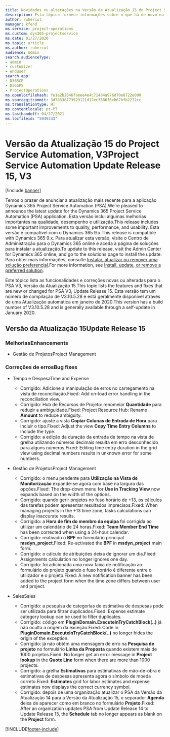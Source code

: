 ```yaml
---
title: Novidades ou alterações na Versão da Atualização 15 do Project Service Automation, V3
description: Esta tópico fornece informações sobre o que há de novo na Versão da Atualização 15 do Project Service Automation, V3.
author: ruhercul
manager: kfend
ms.service: project-operations
ms.custom: dyn365-projectservice
ms.date: 01/27/2020
ms.topic: article
ms.author: ruhercul
audience: Admin
search.audienceType:
- admin
- customizer
- enduser
search.app:
- D365CE
- D365PS
- ProjectOperations
ms.openlocfilehash: fe1e2b2046faeee4e4c71484a976d70e8722e090
ms.sourcegitcommit: 3d78338773929121d17ec3386f6cb67bfb2272cc
ms.translationtype: HT
ms.contentlocale: pt-PT
ms.lasthandoff: 04/27/2021
ms.locfileid: "5949333"
---
```

# <a name="project-service-automation-update-release-15-v3"></a><span data-ttu-id="84b1b-103">Versão da Atualização 15 do Project Service Automation, V3</span><span class="sxs-lookup"><span data-stu-id="84b1b-103">Project Service Automation Update Release 15, V3</span></span>

[!include [banner](../includes/psa-now-project-operations.md)]

<span data-ttu-id="84b1b-104">Temos o prazer de anunciar a atualização mais recente para a aplicação Dynamics 365 Project Service Automation (PSA).</span><span class="sxs-lookup"><span data-stu-id="84b1b-104">We’re pleased to announce the latest update for the Dynamics 365 Project Service Automation (PSA) application.</span></span> <span data-ttu-id="84b1b-105">Esta versão inclui algumas melhorias importantes na qualidade, desempenho e utilização.</span><span class="sxs-lookup"><span data-stu-id="84b1b-105">This release includes some important improvements to quality, performance, and usability.</span></span> <span data-ttu-id="84b1b-106">Esta versão é compatível com o Dynamics 365 9.x.</span><span class="sxs-lookup"><span data-stu-id="84b1b-106">This release is compatible with Dynamics 365 9.x.</span></span> <span data-ttu-id="84b1b-107">Para atualizar esta versão, visite o Centro de Administração para o Dynamics 365 online e aceda à página de soluções para instalar a atualização.</span><span class="sxs-lookup"><span data-stu-id="84b1b-107">To update to this release, visit the Admin Center for Dynamics 365 online, and go to the solutions page to install the update.</span></span> <span data-ttu-id="84b1b-108">Para obter mais informações, consulte [Instalar, atualizar ou remover uma solução preferencial](/power-platform/admin/install-remove-preferred-solution).</span><span class="sxs-lookup"><span data-stu-id="84b1b-108">For more information, see [Install, update, or remove a preferred solution](/power-platform/admin/install-remove-preferred-solution).</span></span>

<span data-ttu-id="84b1b-109">Este tópico lista as funcionalidades e correções novas ou alteradas para o PSA V3, Versão da Atualização 15.</span><span class="sxs-lookup"><span data-stu-id="84b1b-109">This topic lists the features and fixes that are new or changed for PSA V3, Update Release 15.</span></span> <span data-ttu-id="84b1b-110">Esta versão tem um número de compilação de V3.10.5.28 e está geralmente disponível através de uma Atualização automática em janeiro de 2020.</span><span class="sxs-lookup"><span data-stu-id="84b1b-110">This version has a build number of V3.10.5.28 and is generally available through a self-update in January 2020.</span></span>

## <a name="update-release-15"></a><span data-ttu-id="84b1b-111">Versão da Atualização 15</span><span class="sxs-lookup"><span data-stu-id="84b1b-111">Update Release 15</span></span> 

### <a name="enhancements"></a><span data-ttu-id="84b1b-112">Melhorias</span><span class="sxs-lookup"><span data-stu-id="84b1b-112">Enhancements</span></span>

- <span data-ttu-id="84b1b-113">Gestão de Projetos</span><span class="sxs-lookup"><span data-stu-id="84b1b-113">Project Management</span></span>

### <a name="bug-fixes"></a><span data-ttu-id="84b1b-114">Correções de erros</span><span class="sxs-lookup"><span data-stu-id="84b1b-114">Bug fixes</span></span>

- <span data-ttu-id="84b1b-115">Tempo e Despesa</span><span class="sxs-lookup"><span data-stu-id="84b1b-115">Time and Expense</span></span>

  - <span data-ttu-id="84b1b-116">Corrigido: Adicione a manipulação de erros no carregamento na vista de reconciliação.</span><span class="sxs-lookup"><span data-stu-id="84b1b-116">Fixed: Add on-load error handling in the reconciliation view.</span></span>
  - <span data-ttu-id="84b1b-117">Corrigido: Hub de Recursos de Projeto: renomeiar **Quantidade** para reduzir a ambiguidade.</span><span class="sxs-lookup"><span data-stu-id="84b1b-117">Fixed: Project Resource Hub: Rename **Amount** to reduce ambiguity.</span></span>
  - <span data-ttu-id="84b1b-118">Corrigido: ajuste a vista **Copiar Colunas de Entrada de Hora** para incluir o tipo.</span><span class="sxs-lookup"><span data-stu-id="84b1b-118">Fixed: Adjust the view **Copy Time Entry Columns** to include the type.</span></span>
  - <span data-ttu-id="84b1b-119">Corrigido: a edição da duração da entrada de tempo na vista de grelha utilizando números decimais resulta em erro desconhecido para alguns números.</span><span class="sxs-lookup"><span data-stu-id="84b1b-119">Fixed: Editing time entry duration in the grid view using decimal numbers results in unknown error for some numbers.</span></span>

- <span data-ttu-id="84b1b-120">Gestão de Projetos</span><span class="sxs-lookup"><span data-stu-id="84b1b-120">Project Management</span></span>

  - <span data-ttu-id="84b1b-121">Corrigido: o menu pendente para **Utilização na Vista de Monitorização** expande-se agora com base na largura das opções.</span><span class="sxs-lookup"><span data-stu-id="84b1b-121">Fixed: The drop-down menu for **Use in Tracking View** now expands based on the width of the options.</span></span>
  - <span data-ttu-id="84b1b-122">Corrigido: quando gerir projetos no fuso horário de +13, os cálculos das tarefas podem apresentar resultados imprecisos.</span><span class="sxs-lookup"><span data-stu-id="84b1b-122">Fixed: When managing projects in the +13 time zone, tasks calculations can display inaccurate results.</span></span>
  - <span data-ttu-id="84b1b-123">Corrigido: a **Hora de fim do membro da equipa** foi corrigida ao utilizar um calendário de 24 horas.</span><span class="sxs-lookup"><span data-stu-id="84b1b-123">Fixed: **Team Member End Time** has been corrected when using a 24-hour calendar.</span></span>
  - <span data-ttu-id="84b1b-124">Corrigido: reativado o **BPF** no formulário principal **msdyn_project**.</span><span class="sxs-lookup"><span data-stu-id="84b1b-124">Fixed: Re-activated the **BPF** in **msdyn_project** main form.</span></span>
  - <span data-ttu-id="84b1b-125">Corrigido: o cálculo de atribuições deixa de ignorar um dia.</span><span class="sxs-lookup"><span data-stu-id="84b1b-125">Fixed: Assignments calculation no longer ignores one day.</span></span>
  - <span data-ttu-id="84b1b-126">Corrigido: foi adicionada uma nova faixa de notificação ao formulário do projeto quando o fuso horário é diferente entre o utilizador e o projeto.</span><span class="sxs-lookup"><span data-stu-id="84b1b-126">Fixed: A new notification banner has been added to the project form when the time zone differs between user and project.</span></span>

- <span data-ttu-id="84b1b-127">Sales</span><span class="sxs-lookup"><span data-stu-id="84b1b-127">Sales</span></span>

  - <span data-ttu-id="84b1b-128">Corrigido: a pesquisa de categorias de estimativa de despesas pode ser utilizada para filtrar duplicados.</span><span class="sxs-lookup"><span data-stu-id="84b1b-128">Fixed: Expense estimate category lookup can be used to filter duplicates.</span></span>
  - <span data-ttu-id="84b1b-129">Corrigido: código em **PluginDomain.ExecuteInTryCatchBlock(..)** já não oculta a origem da exceção.</span><span class="sxs-lookup"><span data-stu-id="84b1b-129">Fixed: Code in **PluginDomain.ExecuteInTryCatchBlock(..)** no longer hides the origin of the exception.</span></span>
  - <span data-ttu-id="84b1b-130">Corrigido: já não obtém uma mensagem de erro na **Pesquisa de projeto** no formulário **Linha da Proposta** quando existem mais de 1000 projetos.</span><span class="sxs-lookup"><span data-stu-id="84b1b-130">Fixed: No longer get an error message in **Project lookup** in the **Quote Line** form when there are more than 1000 projects.</span></span>
  - <span data-ttu-id="84b1b-131">Corrigido: a grelha **Estimativas** para estimativas de mão-de-obra e estimativas de despesas apresenta agora o símbolo de moeda correto.</span><span class="sxs-lookup"><span data-stu-id="84b1b-131">Fixed: **Estimates** grid for labor estimates and expense estimates now displays the correct currency symbol.</span></span>
  - <span data-ttu-id="84b1b-132">Corrigido: depois de uma organização atualizar o PSA da Versão da Atualização 14 para a Versão da Atualização 15, o separador **Agenda** deixa de aparecer como em branco no formulário **Projeto**.</span><span class="sxs-lookup"><span data-stu-id="84b1b-132">Fixed: After an organization updates PSA from Update Release 14 to Update Release 15, the **Schedule** tab no longer appears as blank on the **Project** form.</span></span>


[!INCLUDE[footer-include](../includes/footer-banner.md)]